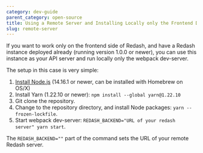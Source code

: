 ```yaml
---
category: dev-guide
parent_category: open-source
title: Using a Remote Server and Installing Locally only the Frontend Dependencies
slug: remote-server
---
```


If you want to work only on the frontend side of Redash, and have a Redash
instance deployed already (running version 1.0.0 or newer), you can use this
instance as your API server and run locally only the webpack dev-server.

The setup in this case is very simple:

1. [Install Node.js](https://nodejs.org/en/download/) (14.16.1 or newer, can be
   installed with Homebrew on OS/X)
2. Install Yarn (1.22.10 or newer): `npm install --global yarn@1.22.10`
3. Git clone the repository.
4. Change to the repository directory, and install Node packages:
   `yarn --frozen-lockfile`.
5. Start webpack dev-server:
   `REDASH_BACKEND="URL of your redash server" yarn start`.

The `REDASH_BACKEND=""` part of the command sets the URL of your remote Redash
server.
